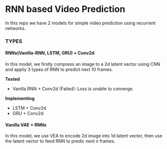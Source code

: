# RNN based Video Prediction

In this repo we have 2 models for simple video prediction using recurrent networks.

### TYPES

#### RNNs(Vanilla-RNN, LSTM, GRU) + Conv2d

In this model, we firstly compress an image to a 2d latent vector using CNN and appliy 3 types of RNN to predict next 10 frames.

**Tested**

- Vanilla RNN + Conv2d (Failed): Loss is unable to converge.

**Implementing**

- LSTM + Conv2d
- GRU + Conv2d

#### Vanilla VAE + RNNs

In this model, we use VEA to encode 2d image into 1d latent vector, then use the latent vector to feed RNN to predic next n frames.

